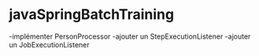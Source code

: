 # javaSpringBatchTraining

-implémenter PersonProcessor
-ajouter un StepExecutionListener
-ajouter un JobExecutionListener
